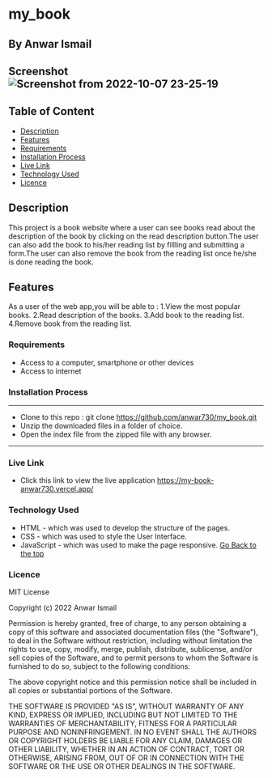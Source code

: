 # my_book
 ## By Anwar Ismail
## Screenshot![Screenshot from 2022-10-07 23-25-19](https://user-images.githubusercontent.com/107399297/194710165-05cf9155-4aa0-424f-bdb8-09dc38783c32.png)



 ## Table of Content
 - [Description](#description)
 - [Features](#features)
 - [Requirements](#requirements)
 - [Installation Process](#installation-process)
 - [Live Link](#live-link)
 - [Technology Used](#technology-used)
 - [Licence](#licence)
 ## Description
 <p>This project is a book website where a user can see books read about the description of the book by clicking on the read description button.The user can also add the book to his/her reading list by fillling and submitting a form.The user can also remove the book from the reading list once he/she is done reading the book.</p>

## Features

As a user of the web app,you will be able to :
1.View the most popular books.
2.Read description of the books.
3.Add book to the reading list.
4.Remove book from the reading list.

 ###  Requirements
 * Access to  a computer, smartphone or other devices
 * Access to internet
 ### Installation Process
 ****
* Clone to this repo : git clone https://github.com/anwar730/my_book.git
* Unzip the downloaded files in a folder of choice.
* Open the index file from the zipped file with any browser.
 ****
### Live Link
- Click this link to view the live application  https://my-book-anwar730.vercel.app/
### Technology Used
* HTML - which was used to develop the structure of the pages.
* CSS - which was used to style the User Interface.
* JavaScript - which was used to make the page responsive.
[Go Back to the top](#my_book)

### Licence

MIT License

Copyright (c) 2022 Anwar Ismail

Permission is hereby granted, free of charge, to any person obtaining a copy
of this software and associated documentation files (the "Software"), to deal
in the Software without restriction, including without limitation the rights
to use, copy, modify, merge, publish, distribute, sublicense, and/or sell
copies of the Software, and to permit persons to whom the Software is
furnished to do so, subject to the following conditions:

The above copyright notice and this permission notice shall be included in all
copies or substantial portions of the Software.

THE SOFTWARE IS PROVIDED "AS IS", WITHOUT WARRANTY OF ANY KIND, EXPRESS OR
IMPLIED, INCLUDING BUT NOT LIMITED TO THE WARRANTIES OF MERCHANTABILITY,
FITNESS FOR A PARTICULAR PURPOSE AND NONINFRINGEMENT. IN NO EVENT SHALL THE
AUTHORS OR COPYRIGHT HOLDERS BE LIABLE FOR ANY CLAIM, DAMAGES OR OTHER
LIABILITY, WHETHER IN AN ACTION OF CONTRACT, TORT OR OTHERWISE, ARISING FROM,
OUT OF OR IN CONNECTION WITH THE SOFTWARE OR THE USE OR OTHER DEALINGS IN THE
SOFTWARE.
